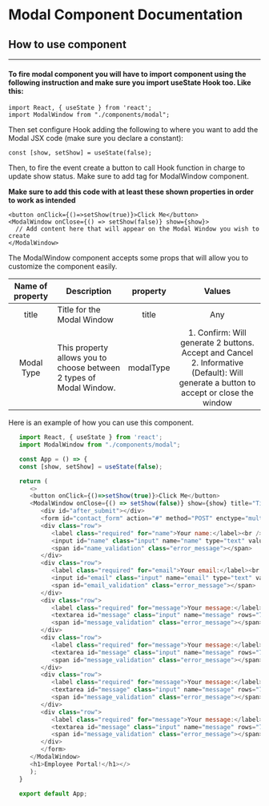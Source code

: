 # Modal Component Documentation

## How to use component
-------

#### To fire modal component you will have to import component using the following instruction and make sure you import useState Hook too. Like this:

    import React, { useState } from 'react';
    import ModalWindow from "./components/modal";

 Then set configure Hook adding the following to where you want to add the Modal JSX code (make sure you declare a constant):

    const [show, setShow] = useState(false);

 Then, to fire the event create a button to call Hook function in charge to update show status. Make sure to add tag
 for ModalWindow component.

  __Make sure to add this code with at least these shown properties in order to work as intended__
 
    <button onClick={()=>setShow(true)}>Click Me</button>
    <ModalWindow onClose={() => setShow(false)} show={show}>
      // Add content here that will appear on the Modal Window you wish to create
    </ModalWindow>

 The ModalWindow component accepts some props that will allow you to customize the component easily.

| Name of property | Description                                                         |  property |                                                                  Values                                                                 |
|:----------------:|---------------------------------------------------------------------|:---------:|:---------------------------------------------------------------------------------------------------------------------------------------:|
| title            | Title for the  Modal Window                                                | title     | Any                                                                                                                                     |
| Modal Type      | This property allows you to choose between 2 types of Modal Window. | modalType | 1. Confirm: Will generate 2 buttons. Accept and Cancel  2. Informative (Default): Will generate a button to accept or close the window  |


 Here is an example of how you can use this component.
   ```javascript
      import React, { useState } from 'react';
      import ModalWindow from "./components/modal";

      const App = () => {
      const [show, setShow] = useState(false);

      return ( 
         <>
         <button onClick={()=>setShow(true)}>Click Me</button>
         <ModalWindow onClose={() => setShow(false)} show={show} title="Titulo Ventana" modalType="confirm">
            <div id="after_submit"></div>
            <form id="contact_form" action="#" method="POST" enctype="multipart/form-data">
            <div class="row">
               <label class="required" for="name">Your name:</label><br />
               <input id="name" class="input" name="name" type="text" value="" size="30" /><br />
               <span id="name_validation" class="error_message"></span>
            </div>
            <div class="row">
               <label class="required" for="email">Your email:</label><br />
               <input id="email" class="input" name="email" type="text" value="" size="30" /><br />
               <span id="email_validation" class="error_message"></span>
            </div>
            <div class="row">
               <label class="required" for="message">Your message:</label><br />
               <textarea id="message" class="input" name="message" rows="7" cols="30"></textarea><br />
               <span id="message_validation" class="error_message"></span>
            </div>
            <div class="row">
               <label class="required" for="message">Your message:</label><br />
               <textarea id="message" class="input" name="message" rows="7" cols="30"></textarea><br />
               <span id="message_validation" class="error_message"></span>
            </div>
            <div class="row">
               <label class="required" for="message">Your message:</label><br />
               <textarea id="message" class="input" name="message" rows="7" cols="30"></textarea><br />
               <span id="message_validation" class="error_message"></span>
            </div>
            <div class="row">
               <label class="required" for="message">Your message:</label><br />
               <textarea id="message" class="input" name="message" rows="7" cols="30"></textarea><br />
               <span id="message_validation" class="error_message"></span>
            </div>
            </form>
         </ModalWindow>
         <h1>Employee Portal!</h1></>
         );
      }
      
      export default App;
      
